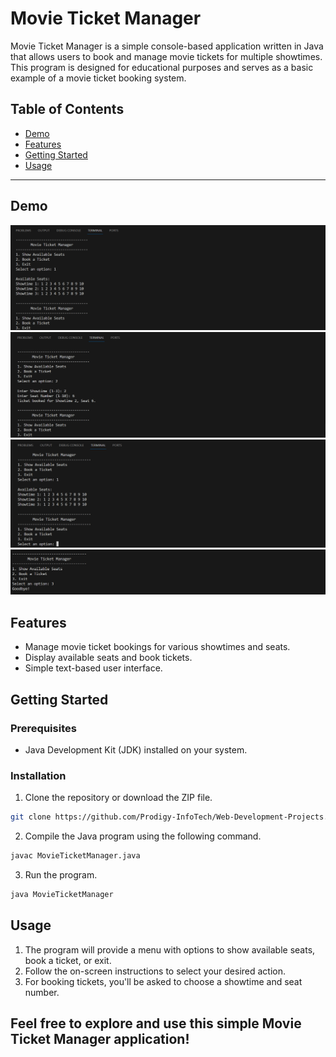 # Movie Ticket Manager

Movie Ticket Manager is a simple console-based application written in Java that allows users to book and manage movie tickets for multiple showtimes. This program is designed for educational purposes and serves as a basic example of a movie ticket booking system.

## Table of Contents
- [Demo](#demo)
- [Features](#features)
- [Getting Started](#getting-started)
- [Usage](#usage)

---

## Demo

<img src="1.png" alt="1"/>
<img src="2.png" alt="2"/>
<img src="3.png" alt="3"/>
<img src="4.png" alt="4"/>


## Features

- Manage movie ticket bookings for various showtimes and seats.
- Display available seats and book tickets.
- Simple text-based user interface.

## Getting Started

### Prerequisites

- Java Development Kit (JDK) installed on your system.

### Installation

1. Clone the repository or download the ZIP file.

```bash
git clone https://github.com/Prodigy-InfoTech/Web-Development-Projects.git
```

2. Compile the Java program using the following command.

```bash
javac MovieTicketManager.java
```

3. Run the program.

```bash
java MovieTicketManager
```

## Usage

1. The program will provide a menu with options to show available seats, book a ticket, or exit.
2. Follow the on-screen instructions to select your desired action.
3. For booking tickets, you'll be asked to choose a showtime and seat number.

Feel free to explore and use this simple Movie Ticket Manager application!
---
